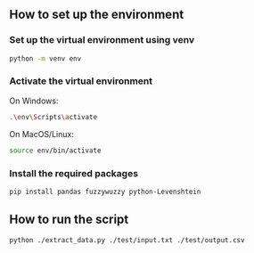 
## How to set up the environment

### Set up the virtual environment using venv
```bash
python -m venv env
```

### Activate the virtual environment
On Windows:
```bash
.\env\Scripts\activate
```

On MacOS/Linux:
```bash
source env/bin/activate
```

### Install the required packages
```bash
pip install pandas fuzzywuzzy python-Levenshtein
```

## How to run the script
```
python ./extract_data.py ./test/input.txt ./test/output.csv
```
